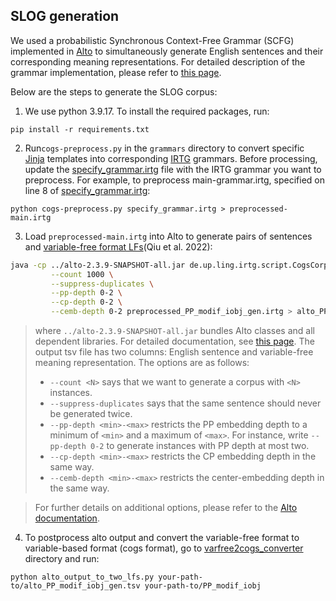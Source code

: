 ## SLOG generation
We used a probabilistic Synchronous Context-Free Grammar (SCFG) implemented in [Alto](https://github.com/coli-saar/alto) to simultaneously generate English sentences and their corresponding meaning representations. For detailed description of the grammar implementation, please refer to [this page](https://github.com/bingzhilee/SLOG/wiki/Reimplementation-of-the-COGS-grammar-for-Alto).

Below are the steps to generate the SLOG corpus:
1. We use python 3.9.17. To install the required packages, run:
```
pip install -r requirements.txt
```

2. Run`cogs-preprocess.py` in the `grammars` directory to convert specific [Jinja](https://palletsprojects.com/p/jinja/) templates into corresponding [IRTG](https://github.com/coli-saar/alto/wiki/GettingStarted) grammars. Before processing, update the [specify_grammar.irtg](https://github.com/bingzhilee/SLOG/blob/main/generation_scripts/grammars/specify_grammar.irtg) file with the IRTG grammar you want to preprocess. For example, to preprocess main-grammar.irtg, specified on line 8 of [specify_grammar.irtg](https://github.com/bingzhilee/SLOG/blob/main/generation_scripts/grammars/specify_grammar.irtg):

```
python cogs-preprocess.py specify_grammar.irtg > preprocessed-main.irtg
```

3. Load `preprocessed-main.irtg` into Alto to generate pairs of sentences and [variable-free format LFs](https://github.com/google-research/language/tree/master/language/compgen/csl)(Qiu et al. 2022): 
```bash
java -cp ../alto-2.3.9-SNAPSHOT-all.jar de.up.ling.irtg.script.CogsCorpusGenerator \
         --count 1000 \
         --suppress-duplicates \
         --pp-depth 0-2 \
         --cp-depth 0-2 \
         --cemb-depth 0-2 preprocessed_PP_modif_iobj_gen.irtg > alto_PP_modif_iobj_gen.tsv
```
> where `../alto-2.3.9-SNAPSHOT-all.jar` bundles Alto classes and all dependent libraries. For detailed documentation, see [this page](https://github.com/bingzhilee/SLOG/wiki/Alto-source-code). The output tsv file has two columns: English sentence and variable-free meaning representation. The options are as follows:
>- `--count <N>` says that we want to generate a corpus with `<N>` instances.
>- `--suppress-duplicates` says that the same sentence should never be generated twice. 
>- `--pp-depth <min>-<max>` restricts the PP embedding depth to a minimum of `<min>` and a maximum of `<max>`. For instance, write `--pp-depth 0-2` to generate instances with PP depth at most two.
>- `--cp-depth <min>-<max>` restricts the CP embedding depth in the same way. 
>- `--cemb-depth <min>-<max>` restricts the center-embedding depth in the same way.

> For further details on additional options, please refer to the [Alto documentation](https://github.com/coli-saar/alto/wiki/Generating-a-COGS-corpus). 

4. To postprocess alto output and convert the variable-free format to variable-based format (cogs format), go to [varfree2cogs_converter](https://github.com/bingzhilee/SLOG/tree/main/generation_scripts/varfree2cogs_converter) directory and run:
```
python alto_output_to_two_lfs.py your-path-to/alto_PP_modif_iobj_gen.tsv your-path-to/PP_modif_iobj
```
